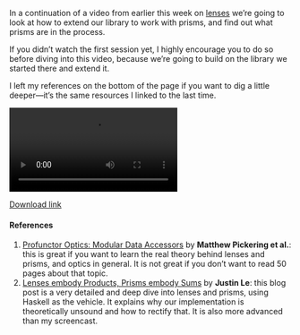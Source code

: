 In a continuation of a video from earlier this week on [lenses](/Lets_Build_Lenses_in_Carp.html)
we’re going to look at how to extend our library to work with prisms, and find
out what prisms are in the process.

If you didn’t watch the first session yet, I highly encourage you to do so
before diving into this video, because we’re going to build on the library we
started there and extend it.

I left my references on the bottom of the page if you want to dig a little
deeper—it’s the same resources I linked to the last time.

<video controls><source src="https://veitheller.de/static/prisms.mp4" type="video/mp4"></video>

[Download link](https://veitheller.de/static/prisms.mp4)

#### References

1. [Profunctor Optics: Modular Data Accessors](http://www.cs.ox.ac.uk/people/jeremy.gibbons/publications/poptics.pdf)
   by **Matthew Pickering et al.**: this is great if you want to learn the real
   theory behind lenses and prisms, and optics in general. It is not great if
   you don’t want to read 50 pages about that topic.
2. [Lenses embody Products, Prisms embody Sums](https://blog.jle.im/entry/lenses-products-prisms-sums.html)
   by **Justin Le**: this blog post is a very detailed and deep dive into
   lenses and prisms, using Haskell as the vehicle. It explains why our
   implementation is theoretically unsound and how to rectify that. It is also
   more advanced than my screencast.
